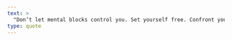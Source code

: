 ```yaml
---
text: >
  "Don’t let mental blocks control you. Set yourself free. Confront your fear and turn the mental blocks into building blocks." - Dr Roopleen
type: quote
---
```

